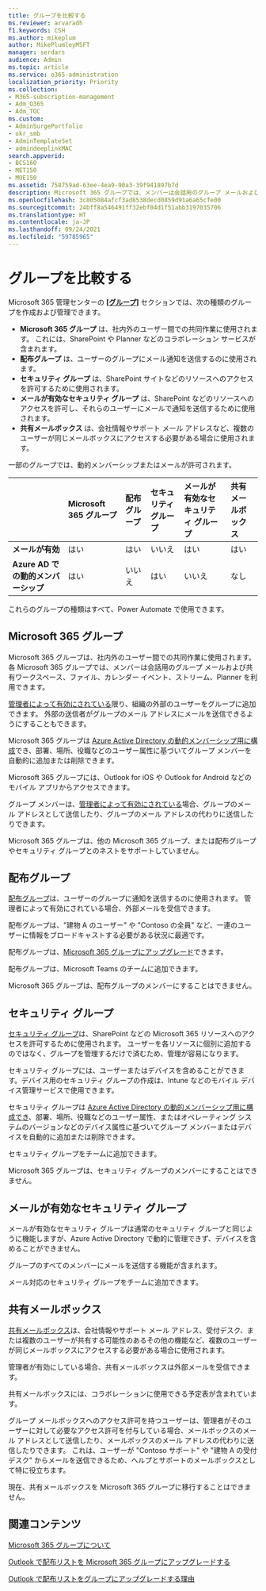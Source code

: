 ```yaml
---
title: グループを比較する
ms.reviewer: arvaradh
f1.keywords: CSH
ms.author: mikeplum
author: MikePlumleyMSFT
manager: serdars
audience: Admin
ms.topic: article
ms.service: o365-administration
localization_priority: Priority
ms.collection:
- M365-subscription-management
- Adm_O365
- Adm_TOC
ms.custom:
- AdminSurgePortfolio
- okr_smb
- AdminTemplateSet
- admindeeplinkMAC
search.appverid:
- BCS160
- MET150
- MOE150
ms.assetid: 758759ad-63ee-4ea9-90a3-39f941897b7d
description: Microsoft 365 グループでは、メンバーは会話用のグループ メールおよび共有ワークスペース、ファイル、カレンダー イベント、ストリーム、Planner を利用できます。
ms.openlocfilehash: 3c805084afcf3ad8538decd0859d91a6a65cfe00
ms.sourcegitcommit: 24bff8a546491ff32ebf04d1f51abb3197035706
ms.translationtype: HT
ms.contentlocale: ja-JP
ms.lasthandoff: 09/24/2021
ms.locfileid: "59785965"
---
```

# <a name="compare-groups"></a>グループを比較する

Microsoft 365 管理センターの <a href="https://go.microsoft.com/fwlink/p/?linkid=2052855" target="_blank">**[グループ]**</a> セクションでは、次の種類のグループを作成および管理できます。 

- **Microsoft 365 グループ** は、社内外のユーザー間での共同作業に使用されます。 これには、SharePoint や Planner などのコラボレーション サービスが含まれます。
- **配布グループ** は、ユーザーのグループにメール通知を送信するのに使用されます。
- **セキュリティ グループ** は、SharePoint サイトなどのリソースへのアクセスを許可するために使用されます。
- **メールが有効なセキュリティ グループ** は、SharePoint などのリソースへのアクセスを許可し、それらのユーザーにメールで通知を送信するために使用されます。
- **共有メールボックス** は、会社情報やサポート メール アドレスなど、複数のユーザーが同じメールボックスにアクセスする必要がある場合に使用されます。

一部のグループでは、動的メンバーシップまたはメールが許可されます。

||Microsoft 365 グループ|配布グループ|セキュリティ グループ|メールが有効なセキュリティ グループ|共有メールボックス|
|:----|:----|:----|:----|:----|:----|
|**メールが有効**|はい|はい|いいえ|はい|はい|
|**Azure AD での動的メンバーシップ**|はい|いいえ|はい|いいえ|なし|

これらのグループの種類はすべて、Power Automate で使用できます。

## <a name="microsoft-365-groups"></a>Microsoft 365 グループ

Microsoft 365 グループは、社内外のユーザー間での共同作業に使用されます。 各 Microsoft 365 グループでは、メンバーは会話用のグループ メールおよび共有ワークスペース、ファイル、カレンダー イベント、ストリーム、Planner を利用できます。

[管理者によって有効にされている](manage-guest-access-in-groups.md)限り、組織の外部のユーザーをグループに追加できます。 外部の送信者がグループのメール アドレスにメールを送信できるようにすることもできます。

Microsoft 365 グループは [Azure Active Directory の動的メンバーシップ用に構成](/azure/active-directory/users-groups-roles/groups-change-type)でき、部署、場所、役職などのユーザー属性に基づいてグループ メンバーを自動的に追加または削除できます。

Microsoft 365 グループには、Outlook for iOS や Outlook for Android などのモバイル アプリからアクセスできます。

グループ メンバーは、[管理者によって有効にされている](../../solutions/allow-members-to-send-as-or-send-on-behalf-of-group.md)場合、グループのメール アドレスとして送信したり、グループのメール アドレスの代わりに送信したりできます。

Microsoft 365 グループは、他の Microsoft 365 グループ、または配布グループやセキュリティ グループとのネストをサポートしていません。

## <a name="distribution-groups"></a>配布グループ

[配布グループ](/exchange/recipients-in-exchange-online/manage-distribution-groups/manage-distribution-groups)は、ユーザーのグループに通知を送信するのに使用されます。 管理者によって有効にされている場合、外部メールを受信できます。

配布グループは、"建物 A のユーザー" や "Contoso の全員" など、一連のユーザーに情報をブロードキャストする必要がある状況に最適です。

配布グループは、[Microsoft 365 グループにアップグレード](../manage/upgrade-distribution-lists.md)できます。

配布グループは、Microsoft Teams のチームに追加できます。

Microsoft 365 グループは、配布グループのメンバーにすることはできません。

## <a name="security-groups"></a>セキュリティ グループ

[セキュリティ グループ](../email/create-edit-or-delete-a-security-group.md)は、SharePoint などの Microsoft 365 リソースへのアクセスを許可するために使用されます。 ユーザーを各リソースに個別に追加するのではなく、グループを管理するだけで済むため、管理が容易になります。

セキュリティ グループには、ユーザーまたはデバイスを含めることができます。デバイス用のセキュリティ グループの作成は、Intune などのモバイル デバイス管理サービスで使用できます。

セキュリティ グループは [Azure Active Directory の動的メンバーシップ用に構成でき](/azure/active-directory/users-groups-roles/groups-change-type)、部署、場所、役職などのユーザー属性、またはオペレーティング システムのバージョンなどのデバイス属性に基づいてグループ メンバーまたはデバイスを自動的に追加または削除できます。

セキュリティ グループをチームに追加できます。

Microsoft 365 グループは、セキュリティ グループのメンバーにすることはできません。

## <a name="mail-enabled-security-groups"></a>メールが有効なセキュリティ グループ

メールが有効なセキュリティ グループは通常のセキュリティ グループと同じように機能しますが、Azure Active Directory で動的に管理できず、デバイスを含めることができません。

グループのすべてのメンバーにメールを送信する機能が含まれます。

メール対応のセキュリティ グループをチームに追加できます。

## <a name="shared-mailboxes"></a>共有メールボックス

[共有メールボックス](../email/create-a-shared-mailbox.md)は、会社情報やサポート メール アドレス、受付デスク、または複数のユーザーが共有する可能性のあるその他の機能など、複数のユーザーが同じメールボックスにアクセスする必要がある場合に使用されます。

管理者が有効にしている場合、共有メールボックスは外部メールを受信できます。

共有メールボックスには、コラボレーションに使用できる予定表が含まれています。

グループ メールボックスへのアクセス許可を持つユーザーは、管理者がそのユーザーに対して必要なアクセス許可を付与している場合、メールボックスのメール アドレスとして送信したり、メールボックスのメール アドレスの代わりに送信したりできます。 これは、ユーザーが "Contoso サポート" や "建物 A の受付デスク" からメールを送信できるため、ヘルプとサポートのメールボックスとして特に役立ちます。

現在、共有メールボックスを Microsoft 365 グループに移行することはできません。 

## <a name="related-content"></a>関連コンテンツ

[Microsoft 365 グループについて](https://support.microsoft.com/office/b565caa1-5c40-40ef-9915-60fdb2d97fa2)

[Outlook で配布リストを Microsoft 365 グループにアップグレードする](/microsoft-365/admin/manage/upgrade-distribution-lists)

[Outlook で配布リストをグループにアップグレードする理由](https://support.microsoft.com/office/7fb3d880-593b-4909-aafa-950dd50ce188)
